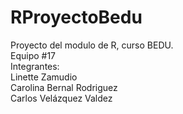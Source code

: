 # RProyectoBedu
Proyecto del modulo de R, curso BEDU.\
Equipo #17\
Integrantes:\
Linette Zamudio\
Carolina Bernal Rodriguez\
Carlos Velázquez Valdez
